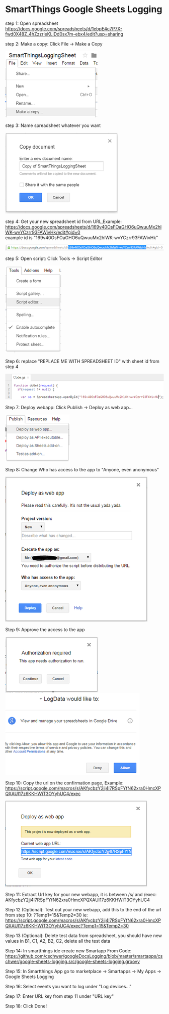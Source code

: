 # SmartThings Google Sheets Logging

step 1: Open spreadsheet https://docs.google.com/spreadsheets/d/1ebpE4c7P7X-fwd0X48Z_4hZzzrleKLiDd0sx7m-ebx4/edit?usp=sharing

step 2: Make a copy: Click File -> Make a Copy

![alt tag](img/stgsl2.png)

step 3: Name spreadsheet whatever you want

![alt tag](img/stgsl3.png)

step 4: Get your new spreadsheet id from URL,Example:
https://docs.google.com/spreadsheets/d/169v40OsFOaGHO6uQwuuMx2hlWK-wvYCzrr93FAWivHk/edit#gid=0  
	example id is "169v40OsFOaGHO6uQwuuMx2hlWK-wvYCzrr93FAWivHk"
	
![alt tag](img/stgsl4.png)

step 5: Open script: Click Tools -> Script Editor

![alt tag](img/stgsl5.png)

Step 6: replace  "REPLACE ME WITH SPREADSHEET ID" with sheet id from step 4

![alt tag](img/stgsl6.png)

Step 7: Deploy webapp: Click Publish -> Deploy as web app...

![alt tag](img/stgsl7.png)

Step 8: Change Who has access to the app to "Anyone, even anonymous"

![alt tag](img/stgsl8.png)

Step 9: Approve the access to the app

![alt tag](img/stgsl9.png)
![alt tag](img/stgsl9b.png)

Step 10: Copy the url on the confirmation page, Example:
https://script.google.com/macros/s/AKfycbzY2jj4l7RSpFYfN62xra0HmcXPQXAUI17z6KKHWiT3OYyhUC4/exec

![alt tag](img/stgsl10.png)

Step 11: Extract Url key for your new webapp, it is between /s/ and /exec: AKfycbzY2jj4l7RSpFYfN62xra0HmcXPQXAUI17z6KKHWiT3OYyhUC4

Step 12 (Optional): Test out your new webapp, add this to the end of the url from step 10: ?Temp1=15&Temp2=30
ie: https://script.google.com/macros/s/AKfycbzY2jj4l7RSpFYfN62xra0HmcXPQXAUI17z6KKHWiT3OYyhUC4/exec?Temp1=15&Temp2=30

Step 13 (Optional): Delete test data from spreadsheet, you should have new values in B1, C1, A2, B2, C2, delete all the test data

Step 14: In smartthings ide create new Smartapp From Code: https://github.com/cschwer/googleDocsLogging/blob/master/smartapps/cschwer/google-sheets-logging.src/google-sheets-logging.groovy

Step 15: In Smartthings App go to marketplace -> Smartapps -> My Apps -> Google Sheets Logging

Step 16: Select events you want to log under "Log devices..."

Step 17: Enter URL key from step 11 under "URL key"

Step 18: Click Done!
